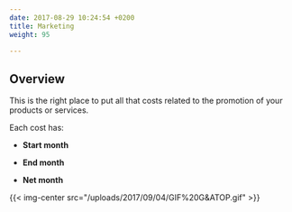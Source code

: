 ```yaml
---
date: 2017-08-29 10:24:54 +0200
title: Marketing
weight: 95

---
```

## Overview

This is the right place to put all that costs related to the promotion of your products or services.

Each cost has:

* **Start month**

* **End month**

* **Net month**

{{< img-center src="/uploads/2017/09/04/GIF%20G&ATOP.gif" >}}

